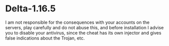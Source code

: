 # Delta-1.16.5
I am not responsible for the consequences with your accounts on the servers, play carefully and do not abuse this, and before installation I advise you to disable your antivirus, since the cheat has its own injector and gives false indications about the Trojan, etc.
